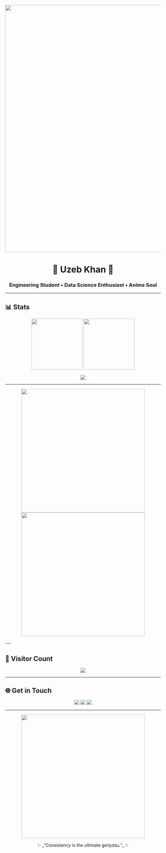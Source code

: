 <!-- Banner -->
<p align="center">
  <img src="https://i.pinimg.com/originals/45/11/65/451165a38e6e4a1d2f4f89fbc2c8d6ee.gif" width="800"/>
</p>

<h1 align="center">🌸 Uzeb Khan 🌸</h1>
<h3 align="center">Engineering Student • Data Science Enthusiast • Anime Soul</h3>

---

## 📊 Stats
<p align="center">
  <img src="https://github-readme-stats.vercel.app/api?username=KhanUzeb&show_icons=true&theme=tokyonight&hide_border=true" height="165"/>
  <img src="https://github-readme-streak-stats.herokuapp.com/?user=KhanUzeb&theme=tokyonight&hide_border=true" height="165"/>
</p>  

<p align="center">
  <img src="https://github-profile-summary-cards.vercel.app/api/cards/profile-details?username=KhanUzeb&theme=tokyonight" />
</p>

---

<p align="center">
  <img src="https://private-user-images.githubusercontent.com/219071057/484710228-7a1ce526-90c9-4b94-833e-688c7720303d.jpg?..." width="400"/>
  <img src="https://private-user-images.githubusercontent.com/219071057/484710227-733af247-f0c4-4e7d-bf1f-a1013ad2c62f.jpg?..." width="400"/>
</p>
---

## 👾 Visitor Count
<p align="center">
  <img src="https://count.getloli.com/get/@KhanUzeb?theme=rule34" />
</p>

---

## 🌐 Get in Touch
<p align="center">
  <a href="mailto:uzebkhan898@gmail.com"><img src="https://img.shields.io/badge/Email-D14836?style=for-the-badge&logo=gmail&logoColor=white"/></a>
  <a href="https://linkedin.com/in/uzeb-khan-ab7286336"><img src="https://img.shields.io/badge/LinkedIn-0A66C2?style=for-the-badge&logo=linkedin&logoColor=white"/></a>
  <a href="https://x.com/X_Ibyte"><img src="https://img.shields.io/badge/Twitter-000000?style=for-the-badge&logo=x&logoColor=white"/></a>
</p>

---

<p align="center">
  <img src="https://i.pinimg.com/originals/0c/8e/14/0c8e146d54f0cc0038f7ff7d7d7a2c8f.gif" width="400"/>
</p>

<p align="center">✨ _“Consistency is the ultimate genjutsu.”_ ✨</p>
